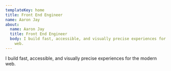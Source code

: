 ```yaml
---
templateKey: home
title: Front End Engineer
name: Aaron Jay
about:
  name: Aaron Jay
  title: Front End Engineer
  body: I build fast, accessible, and visually precise experiences for the modern
    web.
---
```

I build fast, accessible, and visually precise experiences for the modern web.